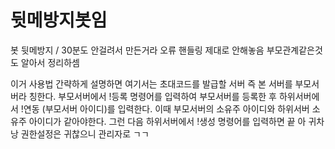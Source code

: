 # 뒷메방지봇임
봇 뒷메방지 / 30분도 안걸려서 만든거라 오류 핸들링 제대로 안해놓음 부모관계같은것도 알아서 정리하셈

이거 사용법 간략하게 설명하면
여기서는 초대코드를 발급할 서버 즉 본 서버를 부모서버라 칭한다.
부모서버에서 !등록 명령어를 입력하여 부모서버를 등록한 후
하위서버에서 !연동 (부모서버 아이디)를 입력한다.
이때 부모서버의 소유주 아이디와 하위서버 소유주 아이디가 같아야한다.
그런 다음 하위서버에서 !생성 명령어를 입력하면 끝
아 귀차낭 권한설정은 귀찮으니 관리자로 ㄱㄱ
